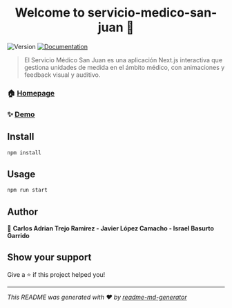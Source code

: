 <h1 align="center">Welcome to servicio-medico-san-juan 👋</h1>
<p>
  <img alt="Version" src="https://img.shields.io/badge/version-0.1.0-blue.svg?cacheSeconds=2592000" />
  <a href="https://www.canva.com/design/DAGgtSVntCs/_0dsfkklnXZCtMRpdYVlOQ/edit?utm_content=DAGgtSVntCs&utm_campaign=designshare&utm_medium=link2&utm_source=sharebutton" target="_blank">
    <img alt="Documentation" src="https://img.shields.io/badge/documentation-yes-brightgreen.svg" />
  </a>
</p>

> El Servicio Médico San Juan es una aplicación Next.js interactiva que gestiona unidades de medida en el ámbito médico, con animaciones y feedback visual y auditivo.

### 🏠 [Homepage](https://sanjuandelrio.sytes.net/)

### ✨ [Demo](https://sanjuandelrio.sytes.net/)

## Install

```sh
npm install
```

## Usage

```sh
npm run start
```

## Author

👤 **Carlos Adrian Trejo Ramirez - Javier López Camacho - Israel Basurto Garrido**


## Show your support

Give a ⭐️ if this project helped you!

***
_This README was generated with ❤️ by [readme-md-generator](https://github.com/kefranabg/readme-md-generator)_